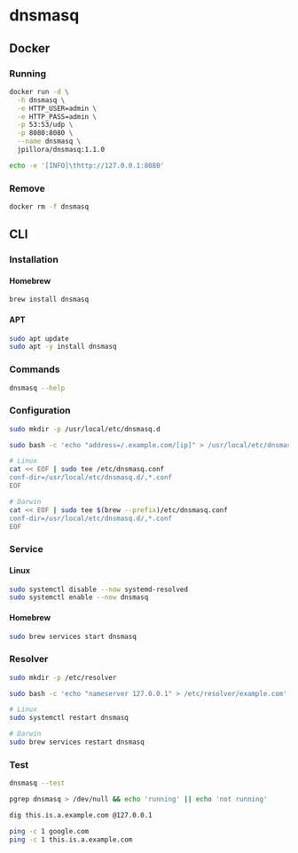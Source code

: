 # dnsmasq

## Docker

### Running

```sh
docker run -d \
  -h dnsmasq \
  -e HTTP_USER=admin \
  -e HTTP_PASS=admin \
  -p 53:53/udp \
  -p 8080:8080 \
  --name dnsmasq \
  jpillora/dnsmasq:1.1.0
```

```sh
echo -e '[INFO]\thttp://127.0.0.1:8080'
```

### Remove

```sh
docker rm -f dnsmasq
```

## CLI

### Installation

#### Homebrew

```sh
brew install dnsmasq
```

#### APT

```sh
sudo apt update
sudo apt -y install dnsmasq
```

### Commands

```sh
dnsmasq --help
```

### Configuration

```sh
sudo mkdir -p /usr/local/etc/dnsmasq.d
```

```sh
sudo bash -c 'echo "address=/.example.com/[ip]" > /usr/local/etc/dnsmasq.d/example.conf'
```

```sh
# Linux
cat << EOF | sudo tee /etc/dnsmasq.conf
conf-dir=/usr/local/etc/dnsmasq.d/,*.conf
EOF

# Darwin
cat << EOF | sudo tee $(brew --prefix)/etc/dnsmasq.conf
conf-dir=/usr/local/etc/dnsmasq.d/,*.conf
EOF
```

### Service

#### Linux

```sh
sudo systemctl disable --now systemd-resolved
sudo systemctl enable --now dnsmasq
```

#### Homebrew

```sh
sudo brew services start dnsmasq
```

### Resolver

```sh
sudo mkdir -p /etc/resolver
```

```sh
sudo bash -c 'echo "nameserver 127.0.0.1" > /etc/resolver/example.com'
```

```sh
# Linux
sudo systemctl restart dnsmasq

# Darwin
sudo brew services restart dnsmasq
```

### Test

```sh
dnsmasq --test
```

```sh
pgrep dnsmasq > /dev/null && echo 'running' || echo 'not running'
```

```sh
dig this.is.a.example.com @127.0.0.1
```

```sh
ping -c 1 google.com
ping -c 1 this.is.a.example.com
```
